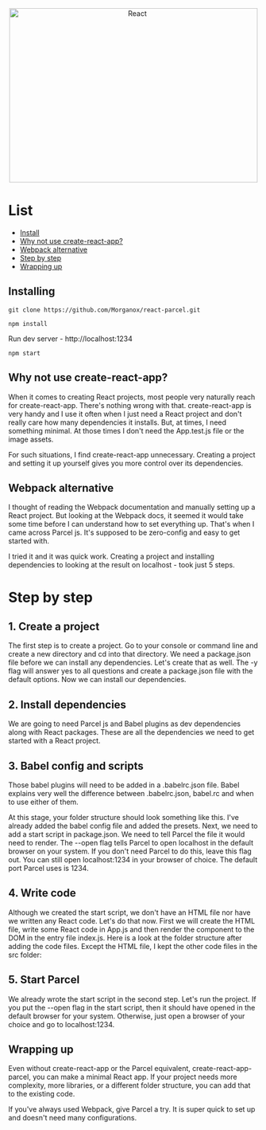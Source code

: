 <div align="center">
	<img width="500" height="350" src="https://upload.wikimedia.org/wikipedia/commons/a/a7/React-icon.svg" alt="React">
</div>

# List

- [Install](#Installing)
- [Why not use create-react-app?](#Why-not-use-create-react-app?)
- [Webpack alternative](#Webpack-alternative)
- [Step by step](#Step-by-step)
- [Wrapping up](#Wrapping-up)

## Installing

```
git clone https://github.com/Morganox/react-parcel.git
```

```
npm install
```

Run dev server - http://localhost:1234

```
npm start
```

## Why not use create-react-app?

When it comes to creating React projects, most people very naturally reach for create-react-app. There's nothing wrong with that. create-react-app is very handy and I use it often when I just need a React project and don't really care how many dependencies it installs. But, at times, I need something minimal. At those times I don't need the App.test.js file or the image assets.

For such situations, I find create-react-app unnecessary. Creating a project and setting it up yourself gives you more control over its dependencies.

## Webpack alternative

I thought of reading the Webpack documentation and manually setting up a React project. But looking at the Webpack docs, it seemed it would take some time before I can understand how to set everything up. That's when I came across Parcel js. It's supposed to be zero-config and easy to get started with.

I tried it and it was quick work. Creating a project and installing dependencies to looking at the result on localhost - took just 5 steps.

# Step by step

## 1. Create a project

The first step is to create a project. Go to your console or command line and create a new directory and cd into that directory.
We need a package.json file before we can install any dependencies. Let's create that as well.
The -y flag will answer yes to all questions and create a package.json file with the default options. Now we can install our dependencies.

## 2. Install dependencies

We are going to need Parcel js and Babel plugins as dev dependencies along with React packages.
These are all the dependencies we need to get started with a React project.

## 3. Babel config and scripts

Those babel plugins will need to be added in a .babelrc.json file. Babel explains very well the difference between .babelrc.json, babel.rc and when to use either of them.

At this stage, your folder structure should look something like this.
I've already added the babel config file and added the presets.
Next, we need to add a start script in package.json.
We need to tell Parcel the file it would need to render. The --open flag tells Parcel to open localhost in the default browser on your system. If you don't need Parcel to do this, leave this flag out. You can still open localhost:1234 in your browser of choice. The default port Parcel uses is 1234.

## 4. Write code

Although we created the start script, we don't have an HTML file nor have we written any React code. Let's do that now. First we will create the HTML file, write some React code in App.js and then render the component to the DOM in the entry file index.js.
Here is a look at the folder structure after adding the code files. Except the HTML file, I kept the other code files in the src folder:

## 5. Start Parcel

We already wrote the start script in the second step. Let's run the project.
If you put the --open flag in the start script, then it should have opened in the default browser for your system. Otherwise, just open a browser of your choice and go to localhost:1234.

## Wrapping up

Even without create-react-app or the Parcel equivalent, create-react-app-parcel, you can make a minimal React app. If your project needs more complexity, more libraries, or a different folder structure, you can add that to the existing code.

If you've always used Webpack, give Parcel a try. It is super quick to set up and doesn't need many configurations.
